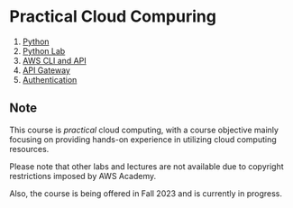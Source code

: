 # Practical Cloud Compuring

01. [Python](src/01_Python_Basics.pdf)
01. [Python Lab](src/01_Python_Lab.ipynb)
02. [AWS CLI and API](src/02_AWS_CLI_API)
03. [API Gateway](src/03_API_Gateway.pdf)
04. [Authentication](src/04_Authentication.pdf)

## Note

This course is *practical* cloud computing, with a course objective mainly focusing on providing hands-on experience in utilizing cloud computing resources.

Please note that other labs and lectures are not available due to copyright restrictions imposed by AWS Academy.

Also, the course is being offered in Fall 2023 and is currently in progress.

